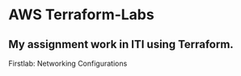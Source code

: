 # AWS Terraform-Labs
## My assignment work in ITI using Terraform.

Firstlab: Networking Configurations
